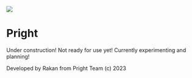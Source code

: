 <p>
  <img src="http://buckets.motabaa.com/repologo.png" />

</p>

# Pright

Under construction! Not ready for use yet! Currently experimenting and planning!

Developed by Rakan from Pright Team (c) 2023

